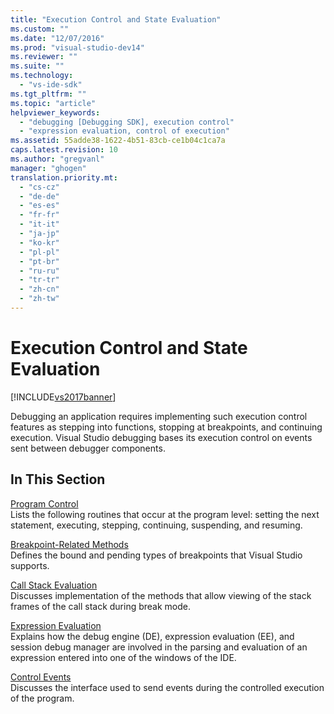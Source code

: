 ```yaml
---
title: "Execution Control and State Evaluation"
ms.custom: ""
ms.date: "12/07/2016"
ms.prod: "visual-studio-dev14"
ms.reviewer: ""
ms.suite: ""
ms.technology: 
  - "vs-ide-sdk"
ms.tgt_pltfrm: ""
ms.topic: "article"
helpviewer_keywords: 
  - "debugging [Debugging SDK], execution control"
  - "expression evaluation, control of execution"
ms.assetid: 55adde38-1622-4b51-83cb-ce1b04c1ca7a
caps.latest.revision: 10
ms.author: "gregvanl"
manager: "ghogen"
translation.priority.mt: 
  - "cs-cz"
  - "de-de"
  - "es-es"
  - "fr-fr"
  - "it-it"
  - "ja-jp"
  - "ko-kr"
  - "pl-pl"
  - "pt-br"
  - "ru-ru"
  - "tr-tr"
  - "zh-cn"
  - "zh-tw"
---
```

# Execution Control and State Evaluation
[!INCLUDE[vs2017banner](../../code-quality/includes/vs2017banner.md)]

Debugging an application requires implementing such execution control features as stepping into functions, stopping at breakpoints, and continuing execution. Visual Studio debugging bases its execution control on events sent between debugger components.  
  
## In This Section  
 [Program Control](../../extensibility/debugger/program-control.md)  
 Lists the following routines that occur at the program level: setting the next statement, executing, stepping, continuing, suspending, and resuming.  
  
 [Breakpoint-Related Methods](../../extensibility/debugger/breakpoint-related-methods.md)  
 Defines the bound and pending types of breakpoints that Visual Studio supports.  
  
 [Call Stack Evaluation](../../extensibility/debugger/call-stack-evaluation.md)  
 Discusses implementation of the methods that allow viewing of the stack frames of the call stack during break mode.  
  
 [Expression Evaluation](../../extensibility/debugger/expression-evaluation--visual-studio-debugging-sdk-.md)  
 Explains how the debug engine (DE), expression evaluation (EE), and session debug manager are involved in the parsing and evaluation of an expression entered into one of the windows of the IDE.  
  
 [Control Events](../../extensibility/debugger/control-events.md)  
 Discusses the interface used to send events during the controlled execution of the program.